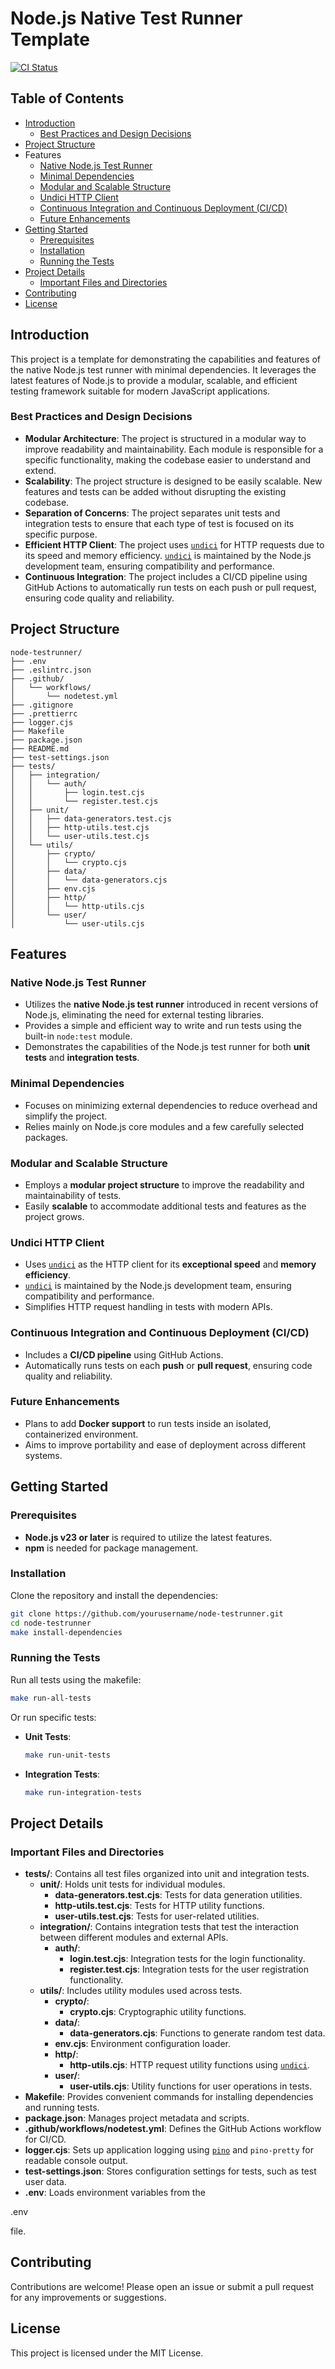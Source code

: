 # Node.js Native Test Runner Template

[![CI Status](https://github.com/tryb3l/node-testrunner/actions/workflows/nodetest.yml/badge.svg)](https://github.com/tryb3l/node-testrunner/actions)

## Table of Contents

- [Introduction](#introduction)
  - [Best Practices and Design Decisions](#best-practices-and-design-decisions)
- [Project Structure](#project-structure)
- Features
  - [Native Node.js Test Runner](#native-nodejs-test-runner)
  - [Minimal Dependencies](#minimal-dependencies)
  - [Modular and Scalable Structure](#modular-and-scalable-structure)
  - [Undici HTTP Client](#undici-http-client)
  - [Continuous Integration and Continuous Deployment (CI/CD)](#continuous-integration-and-continuous-deployment-cicd)
  - [Future Enhancements](#future-enhancements)
- [Getting Started](#getting-started)
  - [Prerequisites](#prerequisites)
  - [Installation](#installation)
  - [Running the Tests](#running-the-tests)
- [Project Details](#project-details)
  - [Important Files and Directories](#important-files-and-directories)
- [Contributing](#contributing)
- [License](#license)

## Introduction

This project is a template for demonstrating the capabilities and features of the native Node.js test runner with minimal dependencies. It leverages the latest features of Node.js to provide a modular, scalable, and efficient testing framework suitable for modern JavaScript applications.

### Best Practices and Design Decisions

- **Modular Architecture**: The project is structured in a modular way to improve readability and maintainability. Each module is responsible for a specific functionality, making the codebase easier to understand and extend.
- **Scalability**: The project structure is designed to be easily scalable. New features and tests can be added without disrupting the existing codebase.
- **Separation of Concerns**: The project separates unit tests and integration tests to ensure that each type of test is focused on its specific purpose.
- **Efficient HTTP Client**: The project uses [`undici`](https://github.com/nodejs/undici 'Go to definition') for HTTP requests due to its speed and memory efficiency. [`undici`](https://github.com/nodejs/undici 'Go to definition') is maintained by the Node.js development team, ensuring compatibility and performance.
- **Continuous Integration**: The project includes a CI/CD pipeline using GitHub Actions to automatically run tests on each push or pull request, ensuring code quality and reliability.

## Project Structure

```
node-testrunner/
├── .env
├── .eslintrc.json
├── .github/
│   └── workflows/
│       └── nodetest.yml
├── .gitignore
├── .prettierrc
├── logger.cjs
├── Makefile
├── package.json
├── README.md
├── test-settings.json
├── tests/
│   ├── integration/
│   │   └── auth/
│   │       ├── login.test.cjs
│   │       └── register.test.cjs
│   ├── unit/
│   │   ├── data-generators.test.cjs
│   │   ├── http-utils.test.cjs
│   │   └── user-utils.test.cjs
│   └── utils/
│       ├── crypto/
│       │   └── crypto.cjs
│       ├── data/
│       │   └── data-generators.cjs
│       ├── env.cjs
│       ├── http/
│       │   └── http-utils.cjs
│       └── user/
│           └── user-utils.cjs
```

## Features

### Native Node.js Test Runner

- Utilizes the **native Node.js test runner** introduced in recent versions of Node.js, eliminating the need for external testing libraries.
- Provides a simple and efficient way to write and run tests using the built-in `node:test` module.
- Demonstrates the capabilities of the Node.js test runner for both **unit tests** and **integration tests**.

### Minimal Dependencies

- Focuses on minimizing external dependencies to reduce overhead and simplify the project.
- Relies mainly on Node.js core modules and a few carefully selected packages.

### Modular and Scalable Structure

- Employs a **modular project structure** to improve the readability and maintainability of tests.
- Easily **scalable** to accommodate additional tests and features as the project grows.

### Undici HTTP Client

- Uses [`undici`](https://github.com/nodejs/undici) as the HTTP client for its **exceptional speed** and **memory efficiency**.
- [`undici`](command:_github.copilot.openSymbolFromReferences?%5B%22%22%2C%5B%7B%22uri%22%3A%7B%22scheme%22%3A%22file%22%2C%22authority%22%3A%22%22%2C%22path%22%3A%22%2FUsers%2Fbohdan%2FDocuments%2Fprojects%2Fnode-testrunner%2FREADME.md%22%2C%22query%22%3A%22%22%2C%22fragment%22%3A%22%22%7D%2C%22pos%22%3A%7B%22line%22%3A226%2C%22character%22%3A43%7D%7D%5D%2C%22950925b3-d226-43ae-bf14-7582f6085a12%22%5D 'Go to definition') is maintained by the Node.js development team, ensuring compatibility and performance.
- Simplifies HTTP request handling in tests with modern APIs.

### Continuous Integration and Continuous Deployment (CI/CD)

- Includes a **CI/CD pipeline** using GitHub Actions.
- Automatically runs tests on each **push** or **pull request**, ensuring code quality and reliability.

### Future Enhancements

- Plans to add **Docker support** to run tests inside an isolated, containerized environment.
- Aims to improve portability and ease of deployment across different systems.

## Getting Started

### Prerequisites

- **Node.js v23 or later** is required to utilize the latest features.
- **npm** is needed for package management.

### Installation

Clone the repository and install the dependencies:

```sh
git clone https://github.com/yourusername/node-testrunner.git
cd node-testrunner
make install-dependencies
```

### Running the Tests

Run all tests using the makefile:

```sh
make run-all-tests
```

Or run specific tests:

- **Unit Tests**:

  ```sh
  make run-unit-tests
  ```

- **Integration Tests**:

  ```sh
  make run-integration-tests
  ```

## Project Details

### Important Files and Directories

- **tests/**: Contains all test files organized into unit and integration tests.
  - **unit/**: Holds unit tests for individual modules.
    - **data-generators.test.cjs**: Tests for data generation utilities.
    - **http-utils.test.cjs**: Tests for HTTP utility functions.
    - **user-utils.test.cjs**: Tests for user-related utilities.
  - **integration/**: Contains integration tests that test the interaction between different modules and external APIs.
    - **auth/**:
      - **login.test.cjs**: Integration tests for the login functionality.
      - **register.test.cjs**: Integration tests for the user registration functionality.
  - **utils/**: Includes utility modules used across tests.
    - **crypto/**:
      - **crypto.cjs**: Cryptographic utility functions.
    - **data/**:
      - **data-generators.cjs**: Functions to generate random test data.
    - **env.cjs**: Environment configuration loader.
    - **http/**:
      - **http-utils.cjs**: HTTP request utility functions using [`undici`](command:_github.copilot.openSymbolFromReferences?%5B%22%22%2C%5B%7B%22uri%22%3A%7B%22scheme%22%3A%22file%22%2C%22authority%22%3A%22%22%2C%22path%22%3A%22%2FUsers%2Fbohdan%2FDocuments%2Fprojects%2Fnode-testrunner%2FREADME.md%22%2C%22query%22%3A%22%22%2C%22fragment%22%3A%22%22%7D%2C%22pos%22%3A%7B%22line%22%3A226%2C%22character%22%3A43%7D%7D%5D%2C%22950925b3-d226-43ae-bf14-7582f6085a12%22%5D 'Go to definition').
    - **user/**:
      - **user-utils.cjs**: Utility functions for user operations in tests.
- **Makefile**: Provides convenient commands for installing dependencies and running tests.
- **package.json**: Manages project metadata and scripts.
- **.github/workflows/nodetest.yml**: Defines the GitHub Actions workflow for CI/CD.
- **logger.cjs**: Sets up application logging using [`pino`](command:_github.copilot.openSymbolFromReferences?%5B%22%22%2C%5B%7B%22uri%22%3A%7B%22scheme%22%3A%22file%22%2C%22authority%22%3A%22%22%2C%22path%22%3A%22%2FUsers%2Fbohdan%2FDocuments%2Fprojects%2Fnode-testrunner%2FREADME.md%22%2C%22query%22%3A%22%22%2C%22fragment%22%3A%22%22%7D%2C%22pos%22%3A%7B%22line%22%3A168%2C%22character%22%3A40%7D%7D%5D%2C%22950925b3-d226-43ae-bf14-7582f6085a12%22%5D 'Go to definition') and `pino-pretty` for readable console output.
- **test-settings.json**: Stores configuration settings for tests, such as test user data.
- **.env**: Loads environment variables from the

.env

file.

## Contributing

Contributions are welcome! Please open an issue or submit a pull request for any improvements or suggestions.

## License

This project is licensed under the MIT License.
